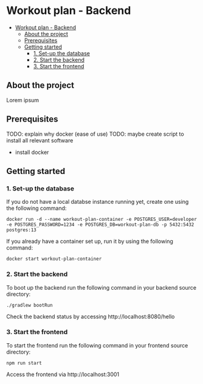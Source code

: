 # Workout plan - Backend

- [Workout plan - Backend](#workout-plan---backend)
  - [About the project](#about-the-project)
  - [Prerequisites](#prerequisites)
  - [Getting started](#getting-started)
    - [1. Set-up the database](#1-set-up-the-database)
    - [2. Start the backend](#2-start-the-backend)
    - [3. Start the frontend](#3-start-the-frontend)

## About the project 
Lorem ipsum


## Prerequisites
TODO: explain why docker (ease of use)
TODO: maybe create script to install all relevant software
- install docker

## Getting started

### 1. Set-up the database
If you do not have a local databse instance running yet, create one using the following command:
```
docker run -d --name workout-plan-container -e POSTGRES_USER=developer -e POSTGRES_PASSWORD=1234 -e POSTGRES_DB=workout-plan-db -p 5432:5432 postgres:13
```
If you already have a container set up, run it by using the following command:

```
docker start workout-plan-container
```

### 2. Start the backend
To boot up the backend run the following command in your backend source directory:

```
./gradlew bootRun
```
Check the backend status by accessing http://localhost:8080/hello

### 3. Start the frontend
To start the frontend run the following command in your frontend source directory:

```
npm run start
```
Access the frontend via http://localhost:3001
